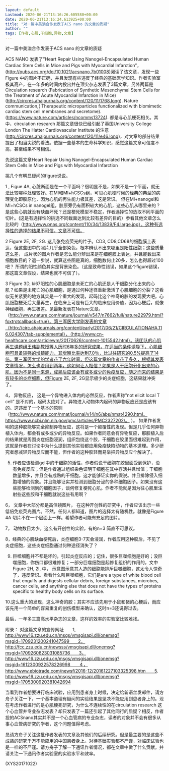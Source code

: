```yaml
---
layout: default
Lastmod: 2020-06-21T13:16:26.605580+00:00
date: 2020-06-21T13:16:24.613925+00:00
title: "对一篇中美澳合作发表于ACS nano 的文章的质疑"
author: ""
tags: [作者,心肌,干细胞,异物,文章]
---
```


对一篇中美澳合作发表于ACS nano 的文章的质疑

ACS NANO 发表了”Heart Repair Using Nanogel-Encapsulated Human Cardiac Stem Cells in Mice and Pigs with Myocardial Infarction”，(http://pubs.acs.org/doi/10.1021/acsnano.7b01008)阅读了该文章，发现一些Figure 中的图片不正确，并且发现有些违反了经典的基础医学知识。作者实验室极其高产，在一年多的时间内投出并在顶尖杂志发表了3篇文章，另外两篇是Circulation research (Fabrication of Synthetic Mesenchymal Stem Cells for the Treatment of Acute Myocardial Infarction in Mice)(http://circres.ahajournals.org/content/120/11/1768.long). Nature communication,( Therapeutic microparticles functionalized with biomimetic cardiac stem cell membranes and secretome). (https://www.nature.com/articles/ncomms13724). 都是与心肌梗死相关。其中，circulation research 那篇文章很快已经引起了英国University College London The Hatter Cardiovascular Institute 的注意(http://circres.ahajournals.org/content/120/11/e46.long)，对文章的部分结果提出了相当尖锐的看法。依据一些基本的生命科学知识，感觉这篇文章可信度不高，甚至结果不可相信。

先说这篇文章Heart Repair Using Nanogel-Encapsulated Human Cardiac Stem Cells in Mice and Pigs with Myocardial Infarction

挑几个有明显疑问的figure说说。

1 , Figue 4A,  心脏断面是在一个平面吗？很明显不是，如果不是一个平面，就无法比较哪种处理较好。在MI和MI+hCSCs组，可见心肌梗时候的经典的典型的病理变化即胶原化，因为心肌的再生能力极其差，这是常识。 但在MI+nanogel和MI+hCSCs in nanogel组，胶原旁仍有面积较大的心肌，这些心肌从哪里来的？是这些心肌就没有缺血坏死？还是梗死模型不稳定，作者选择性的选取不同平面的切片。(这是有选择性的挑选不同截面达到比较有差异的目的）参看其他文章怎么比较的（http://www.pnas.org/content/110/34/13839/F4.large.jpg）。这种有选择性的选择的结果不可信，文章不可信。

2      Figure 2E, 2F, 2G. 这几张免疫荧光的片子。CD3, CD8,CD68的细胞膜上表达，但这些图中的照片几乎全部染色，根本辨认不出来哪里是阳性细胞；这些质量这么差， 成片状的图片作者是怎么能分辨出来是在细胞膜上表达，并且能数出来细胞数目的？退一步说，就算这些图是真的，细胞数何止20多，怎么也得超过100吧？ 所谓的阳性颜色其实是背景染色。（这是致命性错误，如果这个figure错误，那这篇文章假设，结果也就不可信了）。

3   Figure 3D, ki67阳性的心肌细胞是未死亡的心肌还是人干细胞分化出来的心肌？如果是未死亡的心肌细胞，是通过何种途径重新激活了心肌细胞的分裂？这看似无关紧要的地方其实是一个重大的发现，起码比这个神奇的胶的发现要大吧。心肌细胞梗死后大量再生，在临床上可是有巨大的临床应用价值，因为心梗后，就像神经细胞，再生极差。见最新发表在Nature文章。（http://www.nature.com/nature/journal/v547/n7662/full/nature22979.html?foxtrotcallback=true）。第三军医大学刚发表的文章（http://circ.ahajournals.org/content/early/2017/06/21/CIRCULATIONAHA.116.024307/tab-supplemental），（http://www.cn-healthcare.com/articlewm/20170626/content-1015542.html）。该团队的心肌再生课题组王伟副教授等人历时6年多的研究成果，在适当的条件诱导下，心肌细胞可具备较强的增殖能力，其增殖比率达到7.0％，比过往研究的0.5%提高了14倍。第三军医大学的学者花了六年时间，但这篇文章的作者花了多久，根据其发表文章情况，怎么也没用到两年，这如何让人相信？如果是人干细胞分化出来的心肌，因为不是同一来源，成熟后应该会有或多或少的免疫反应，随之而来的结果是有较多的炎症细胞，但Figure 2E, 2F, 2G显示极少的炎症细胞，这结果就冲突了。

4， 异物反应， 这是一个异物进入体内的必然反应，作者声称”not elicit local T cell” 是不对的，起码太绝对了。异物进入动物体内起码的异物反应还是应该有的。这违反了一个基本的原则（http://www.nature.com/nmat/journal/v14/n6/abs/nmat4290.html。https://www.ncbi.nlm.nih.gov/pmc/articles/PMC2327202/。 ）。 如果作者发明的这种胶能够完全抑制异物反应，这将是一个颠覆性的发现。但是几乎任何异物植入体内，都会有或多或少的异物反应。如果作者同意会有异物反应，那胶植入后的结果就是周围炎症细胞浸润，组织包绕这个胶，干细胞在胶里面很难起到作用，这就是作者在讨论中为什么提到其他实验都应用免疫缺陷动物的基本道理。多少研究者想减轻异物反应而不能，但作者的这种胶轻而易举把异物反应个解决了。

5. 作者应该检测gel中的干细胞的活性，作者假说干细胞在胶里面受到保护，没有免疫反应；但是作者通过组织染色证明干细胞在其中存活并且增值；干细胞数量增多，并且会有成熟的干细胞，这才能够证实你的假说。并且排除侵入细胞增殖的假象。并且能够证实并检测到细胞分泌的多种细胞因子。如果没有这些能够检测到的细胞因子，谈何修复梗死心肌。作者不能就是因为往心肌里注射些这些胶和干细胞就说这些有用啊？

6， 文章中大部分都是高倍镜图片， 在这种开创性的研究中，作者应该出示一些低倍免疫荧光图片。不然，任何人都知道，图片的选择太有随机性。就像是Figure 4A 切片不在一个层面上一样。希望作者可能有充足的图片。

7， 动物数目太少，这么有开创性的实验，有的n=3 简直不可思议。

8，经典的心肌缺血梗死后，炎症细胞3-7天会浸润，作者应用这种胶后，不见了炎症细胞，这些炎症细胞通过何种途径消失了？

9. 巨噬细胞并不都是坏的，引起炎症反应的；记住，很多巨噬细胞是好的；没巨噬细胞，你伤口都很难修复；一部分巨噬细胞是起修复组织的作用的，文中Figure 2H, 2I, 中， 示意图示意其人造的细胞能排斥巨噬细胞，这太令人惊奇了，违反常识。看看什么叫巨噬细胞，它们是are a type of white blood cell that engulfs and digests cellular debris, foreign substances, microbes, cancer cells, and anything else that does not have the types of proteins specific to healthy body cells on its surface.

10.这么重大的发现，这么神奇的胶；其实不应该先用于小鼠和猪的心梗后，而应该先用一个简单的容易重复的创伤模型来确认，这时n=3还说得过去。

最后，一年多三篇高水平杂志的文章，这样的效率的实验室比较难找。

附录： 对这篇文章的宣传网址　　1, http://www16.zzu.edu.cn/msgs/vmsgisapi.dll/onemsg?msgid=1709231200241047599　　2，http://fcc.zzu.edu.cn/newsss/vmsgisapi.dll/onemsg?msgid=1709260823031085736　　3，http://www16.zzu.edu.cn/msgs/vmsgisapi.dll/onemsg?msgid=1612300922578226998　　４，http://www.ebiotrade.com/newsf/2016-12/20161227103325398.htm　　5. http://www16.zzu.edu.cn/msgs/vmsgisapi.dll/onemsg?msgid=1705300920381042694

当看到作者想要进行临床试验，应用到患者身上时候，决定给新语丝发邮件，请方舟子关注一下，一个基本道理有疑问的实验结果是坚决不能应用到患者身上的。现在考虑作者进行的是心肌梗死研究，为什么不连续性的在circulation research 这个心血管并专业杂志发表？却只发表了一篇还引起了其他同行的质疑？相反，作者投的ACSnano其实并不是一个心血管病的专业杂志，读者的对象并不会有很多从事心血管病研究的学者，这个问题值得考虑。

恳请方舟子关注这批作者发表的文章及其他们的后续研究。但是最主要的是这些不成熟的研究千万不能应用的中国患者身上。对待基础实验都不严谨，对临床试验也是一样的不严谨。请方舟子了解一下通讯作者情况，都在文章中做了什么贡献。并请关注一下通讯作者实验室的实验水平和效率。

(XYS20171022)

